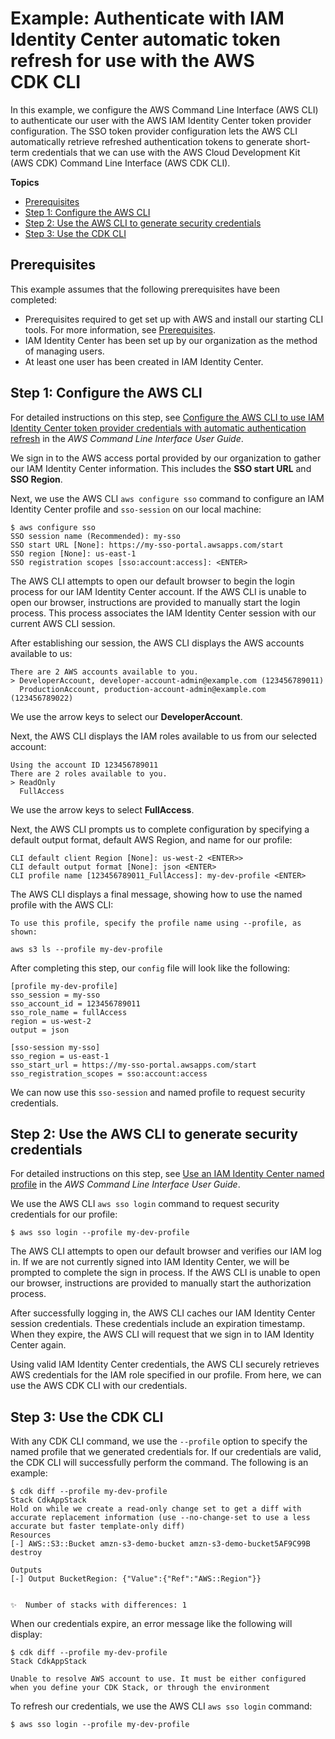 # Example: Authenticate with IAM Identity Center automatic token refresh for use with the AWS CDK CLI<a name="configure-access-sso-example-cli"></a>

In this example, we configure the AWS Command Line Interface (AWS CLI) to authenticate our user with the AWS IAM Identity Center token provider configuration. The SSO token provider configuration lets the AWS CLI automatically retrieve refreshed authentication tokens to generate short-term credentials that we can use with the AWS Cloud Development Kit (AWS CDK) Command Line Interface (AWS CDK CLI).

**Topics**
+ [Prerequisites](#configure-access-sso-example-cli-prerequisites)
+ [Step 1: Configure the AWS CLI](#configure-access-sso-example-cli-configure)
+ [Step 2: Use the AWS CLI to generate security credentials](#configure-access-sso-example-cli-credentials)
+ [Step 3: Use the CDK CLI](#configure-access-sso-example-cli-cdk)

## Prerequisites<a name="configure-access-sso-example-cli-prerequisites"></a>

This example assumes that the following prerequisites have been completed:
+ Prerequisites required to get set up with AWS and install our starting CLI tools. For more information, see [Prerequisites](configure-access.md#configure-access-prerequisites).
+ IAM Identity Center has been set up by our organization as the method of managing users.
+ At least one user has been created in IAM Identity Center.

## Step 1: Configure the AWS CLI<a name="configure-access-sso-example-cli-configure"></a>

For detailed instructions on this step, see [Configure the AWS CLI to use IAM Identity Center token provider credentials with automatic authentication refresh](https://docs.aws.amazon.com/cli/latest/userguide/sso-configure-profile-token.html) in the *AWS Command Line Interface User Guide*.

We sign in to the AWS access portal provided by our organization to gather our IAM Identity Center information. This includes the **SSO start URL** and **SSO Region**.

Next, we use the AWS CLI `aws configure sso` command to configure an IAM Identity Center profile and `sso-session` on our local machine:

```
$ aws configure sso
SSO session name (Recommended): my-sso
SSO start URL [None]: https://my-sso-portal.awsapps.com/start
SSO region [None]: us-east-1
SSO registration scopes [sso:account:access]: <ENTER>
```

The AWS CLI attempts to open our default browser to begin the login process for our IAM Identity Center account. If the AWS CLI is unable to open our browser, instructions are provided to manually start the login process. This process associates the IAM Identity Center session with our current AWS CLI session.

After establishing our session, the AWS CLI displays the AWS accounts available to us:

```
There are 2 AWS accounts available to you.
> DeveloperAccount, developer-account-admin@example.com (123456789011) 
  ProductionAccount, production-account-admin@example.com (123456789022)
```

We use the arrow keys to select our **DeveloperAccount**.

Next, the AWS CLI displays the IAM roles available to us from our selected account:

```
Using the account ID 123456789011
There are 2 roles available to you.
> ReadOnly
  FullAccess
```

We use the arrow keys to select **FullAccess**.

Next, the AWS CLI prompts us to complete configuration by specifying a default output format, default AWS Region, and name for our profile:

```
CLI default client Region [None]: us-west-2 <ENTER>>
CLI default output format [None]: json <ENTER>
CLI profile name [123456789011_FullAccess]: my-dev-profile <ENTER>
```

The AWS CLI displays a final message, showing how to use the named profile with the AWS CLI:

```
To use this profile, specify the profile name using --profile, as shown:

aws s3 ls --profile my-dev-profile
```

After completing this step, our `config` file will look like the following:

```
[profile my-dev-profile]
sso_session = my-sso
sso_account_id = 123456789011
sso_role_name = fullAccess
region = us-west-2
output = json
			
[sso-session my-sso]
sso_region = us-east-1
sso_start_url = https://my-sso-portal.awsapps.com/start
sso_registration_scopes = sso:account:access
```

We can now use this `sso-session` and named profile to request security credentials.

## Step 2: Use the AWS CLI to generate security credentials<a name="configure-access-sso-example-cli-credentials"></a>

For detailed instructions on this step, see [Use an IAM Identity Center named profile](https://docs.aws.amazon.com/cli/latest/userguide/sso-using-profile.html) in the *AWS Command Line Interface User Guide*.

We use the AWS CLI `aws sso login` command to request security credentials for our profile:

```
$ aws sso login --profile my-dev-profile
```

The AWS CLI attempts to open our default browser and verifies our IAM log in. If we are not currently signed into IAM Identity Center, we will be prompted to complete the sign in process. If the AWS CLI is unable to open our browser, instructions are provided to manually start the authorization process.

After successfully logging in, the AWS CLI caches our IAM Identity Center session credentials. These credentials include an expiration timestamp. When they expire, the AWS CLI will request that we sign in to IAM Identity Center again.

Using valid IAM Identity Center credentials, the AWS CLI securely retrieves AWS credentials for the IAM role specified in our profile. From here, we can use the AWS CDK CLI with our credentials.

## Step 3: Use the CDK CLI<a name="configure-access-sso-example-cli-cdk"></a>

With any CDK CLI command, we use the `--profile` option to specify the named profile that we generated credentials for. If our credentials are valid, the CDK CLI will successfully perform the command. The following is an example:

```
$ cdk diff --profile my-dev-profile
Stack CdkAppStack
Hold on while we create a read-only change set to get a diff with accurate replacement information (use --no-change-set to use a less accurate but faster template-only diff)
Resources
[-] AWS::S3::Bucket amzn-s3-demo-bucket amzn-s3-demo-bucket5AF9C99B destroy

Outputs
[-] Output BucketRegion: {"Value":{"Ref":"AWS::Region"}}


✨  Number of stacks with differences: 1
```

When our credentials expire, an error message like the following will display:

```
$ cdk diff --profile my-dev-profile
Stack CdkAppStack

Unable to resolve AWS account to use. It must be either configured when you define your CDK Stack, or through the environment
```

To refresh our credentials, we use the AWS CLI `aws sso login` command:

```
$ aws sso login --profile my-dev-profile
```
